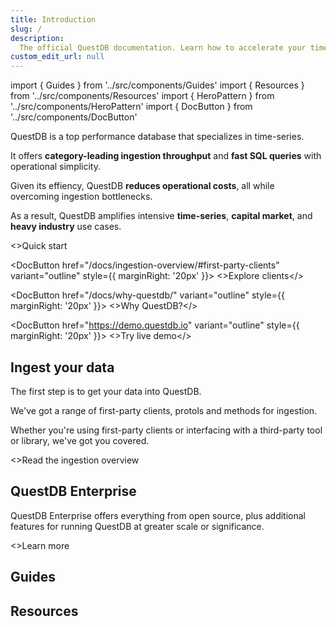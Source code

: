 ```yaml
---
title: Introduction
slug: /
description:
  The official QuestDB documentation. Learn how to accelerate your time-series, capital markets, and heavy industry use cases.
custom_edit_url: null
---
```


import { Guides } from '../src/components/Guides'
import { Resources } from '../src/components/Resources'
import { HeroPattern } from '../src/components/HeroPattern'
import { DocButton } from '../src/components/DocButton'

<HeroPattern />

QuestDB is a top performance database that specializes in time-series.

It offers **category-leading ingestion throughput** and **fast SQL queries**
with operational simplicity.

Given its effiency, QuestDB **reduces operational costs**, all while overcoming
ingestion bottlenecks.

As a result, QuestDB amplifies intensive **time-series**, **capital market**, and **heavy industry** use cases.

<div className="not-prose mb-16 mt-6 flex gap-3">
  <DocButton href="/quick-start" arrow="right" style={{ marginRight: '20px' }}>
    <>Quick start</>
  </DocButton>

  <DocButton href="/docs/ingestion-overview/#first-party-clients" variant="outline" style={{ marginRight: '20px' }}>
    <>Explore clients</>
  </DocButton>

  <DocButton href="/docs/why-questdb/" variant="outline" style={{ marginRight: '20px' }}>
    <>Why QuestDB?</>
  </DocButton>

  <DocButton href="https://demo.questdb.io" variant="outline" style={{ marginRight: '20px' }}>
    <>Try live demo</>
  </DocButton>
</div>

## Ingest your data

The first step is to get your data into QuestDB. 

We've got a range of first-party clients, protols and methods for ingestion. 

Whether you're using first-party clients or interfacing with a third-party tool or library, we've got you covered.

<div className="not-prose">
  <DocButton href="/docs/ingestion-overview/" variant="text" arrow="right">
    <>Read the ingestion overview</>
  </DocButton>
</div>

## QuestDB Enterprise

QuestDB Enterprise offers everything from open source, plus additional features
for running QuestDB at greater scale or significance.

<div className="not-prose">
  <DocButton href="/enterprise/" absolute variant="text" arrow="right">
    <>Learn more</>
  </DocButton>
</div>

## Guides

<Guides />

## Resources

<Resources />
